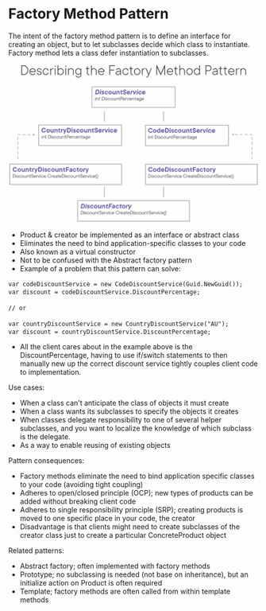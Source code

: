 ﻿# Factory Method Pattern
The intent of the factory method pattern is to define an interface for creating an object, but to let subclasses decide which class to instantiate. Factory method lets a class defer instantiation to subclasses.

![](FactoryMethod.png)

- Product & creator be implemented as an interface or abstract class
- Eliminates the need to bind application-specific classes to your code
- Also known as a virtual constructor
- Not to be confused with the Abstract factory pattern
- Example of a problem that this pattern can solve:
````
var codeDiscountService = new CodeDiscountService(Guid.NewGuid());
var discount = codeDiscountService.DiscountPercentage;

// or

var countryDiscountService = new CountryDiscountService("AU");
var discount = countryDiscountService.DiscountPercentage;
````
- All the client cares about in the example above is the DiscountPercentage, having to use if/switch statements to then manually new up the correct discount service tightly couples client code to implementation.

Use cases:
- When a class can't anticipate the class of objects it must create
- When a class wants its subclasses to specify the objects it creates
- When classes delegate responsibility to one of several helper subclasses, and you want to localize the knowledge of which subclass is the delegate.
- As a way to enable reusing of existing objects

Pattern consequences:
- Factory methods eliminate the need to bind application specific classes to your code (avoiding tight coupling)
- Adheres to open/closed principle (OCP); new types of products can be added without breaking client code
- Adheres to single responsibility principle (SRP); creating products is moved to one specific place in your code, the creator
- Disadvantage is that clients might need to create subclasses of the creator class just to create a particular ConcreteProduct object

Related patterns:
- Abstract factory; often implemented with factory methods
- Prototype; no subclassing is needed (not base on inheritance), but an initialize action on Product is often required
- Template; factory methods are often called from within template methods